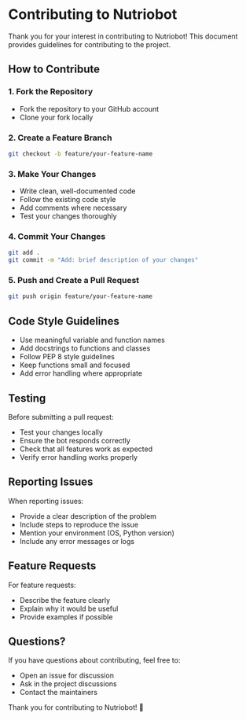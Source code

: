 # Contributing to Nutriobot

Thank you for your interest in contributing to Nutriobot! This document provides guidelines for contributing to the project.

## How to Contribute

### 1. Fork the Repository
- Fork the repository to your GitHub account
- Clone your fork locally

### 2. Create a Feature Branch
```bash
git checkout -b feature/your-feature-name
```

### 3. Make Your Changes
- Write clean, well-documented code
- Follow the existing code style
- Add comments where necessary
- Test your changes thoroughly

### 4. Commit Your Changes
```bash
git add .
git commit -m "Add: brief description of your changes"
```

### 5. Push and Create a Pull Request
```bash
git push origin feature/your-feature-name
```

## Code Style Guidelines

- Use meaningful variable and function names
- Add docstrings to functions and classes
- Follow PEP 8 style guidelines
- Keep functions small and focused
- Add error handling where appropriate

## Testing

Before submitting a pull request:
- Test your changes locally
- Ensure the bot responds correctly
- Check that all features work as expected
- Verify error handling works properly

## Reporting Issues

When reporting issues:
- Provide a clear description of the problem
- Include steps to reproduce the issue
- Mention your environment (OS, Python version)
- Include any error messages or logs

## Feature Requests

For feature requests:
- Describe the feature clearly
- Explain why it would be useful
- Provide examples if possible

## Questions?

If you have questions about contributing, feel free to:
- Open an issue for discussion
- Ask in the project discussions
- Contact the maintainers

Thank you for contributing to Nutriobot! 🍎 